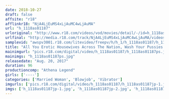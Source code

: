 ```yaml
---
date: 2018-10-27
draft: false
affsite: "r18"
afflinkr18: "NjA4LjEuMS4xLjAuMC4wLjAuMA"
url: "h_1118as01187"
urloriginal: "http://www.r18.com/videos/vod/movies/detail/-/id=h_1118as01187"
urlfinal: "http://media.r18.com/track/NjA4LjEuMS4xLjAuMC4wLjAuMA/videos/vod/movies/detail/-/id=h_1118as01187"
samplevid: "awspv3001.r18.com/litevideo/freepv/h/h_1/h_1118as01187/h_1118as01187_dmb_w.mp4"
title: "All You Erotic Housewives Across The Nation, Wash Your Pussies And Wait For Us To Cum Don't Drown In The Tide Of Her Pussy"
mainimgurl: "pics.r18.com/digital/video/h_1118as01187/h_1118as01187ps.jpg"
mainimgs: "h_1118as01187ps.jpg"
releasedate: "Aug. 20, 2017"
duration: 96
productioncomp: "Athena Legend"
girls: ['----']
categories: ['Married Woman', 'Blowjob', 'Vibrator']
imgurls: ['pics.r18.com/digital/video/h_1118as01187/h_1118as01187jp-1.jpg', 'pics.r18.com/digital/video/h_1118as01187/h_1118as01187jp-2.jpg', 'pics.r18.com/digital/video/h_1118as01187/h_1118as01187jp-3.jpg', 'pics.r18.com/digital/video/h_1118as01187/h_1118as01187jp-4.jpg', 'pics.r18.com/digital/video/h_1118as01187/h_1118as01187jp-5.jpg', 'pics.r18.com/digital/video/h_1118as01187/h_1118as01187jp-6.jpg', 'pics.r18.com/digital/video/h_1118as01187/h_1118as01187jp-7.jpg', 'pics.r18.com/digital/video/h_1118as01187/h_1118as01187jp-8.jpg', 'pics.r18.com/digital/video/h_1118as01187/h_1118as01187jp-9.jpg', 'pics.r18.com/digital/video/h_1118as01187/h_1118as01187jp-10.jpg', 'pics.r18.com/digital/video/h_1118as01187/h_1118as01187jp-11.jpg', 'pics.r18.com/digital/video/h_1118as01187/h_1118as01187jp-12.jpg', 'pics.r18.com/digital/video/h_1118as01187/h_1118as01187jp-13.jpg', 'pics.r18.com/digital/video/h_1118as01187/h_1118as01187jp-14.jpg', 'pics.r18.com/digital/video/h_1118as01187/h_1118as01187jp-15.jpg', 'pics.r18.com/digital/video/h_1118as01187/h_1118as01187jp-16.jpg', 'pics.r18.com/digital/video/h_1118as01187/h_1118as01187jp-17.jpg', 'pics.r18.com/digital/video/h_1118as01187/h_1118as01187jp-18.jpg', 'pics.r18.com/digital/video/h_1118as01187/h_1118as01187jp-19.jpg', 'pics.r18.com/digital/video/h_1118as01187/h_1118as01187jp-20.jpg']
imgs: ['h_1118as01187jp-1.jpg', 'h_1118as01187jp-2.jpg', 'h_1118as01187jp-3.jpg', 'h_1118as01187jp-4.jpg', 'h_1118as01187jp-5.jpg', 'h_1118as01187jp-6.jpg', 'h_1118as01187jp-7.jpg', 'h_1118as01187jp-8.jpg', 'h_1118as01187jp-9.jpg', 'h_1118as01187jp-10.jpg', 'h_1118as01187jp-11.jpg', 'h_1118as01187jp-12.jpg', 'h_1118as01187jp-13.jpg', 'h_1118as01187jp-14.jpg', 'h_1118as01187jp-15.jpg', 'h_1118as01187jp-16.jpg', 'h_1118as01187jp-17.jpg', 'h_1118as01187jp-18.jpg', 'h_1118as01187jp-19.jpg', 'h_1118as01187jp-20.jpg']
---
```

